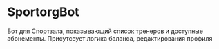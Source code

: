 # SportorgBot
Бот для Спортзала, показывающий список тренеров и доступные абонементы. Присутсвует логика баланса, редактирования профиля
